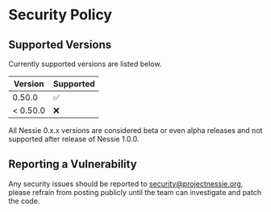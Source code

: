 # Security Policy

## Supported Versions

Currently supported versions are listed below.

| Version  | Supported          |
|----------|--------------------|
| 0.50.0   | :white_check_mark: |
| < 0.50.0 | :x:                |

All Nessie 0.x.x versions are considered beta or even alpha releases and not supported after
release of Nessie 1.0.0.

## Reporting a Vulnerability

Any security issues should be reported to security@projectnessie.org, please refrain from posting publicly until the team can investigate and patch the code.
